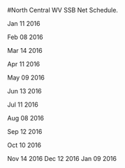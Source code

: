 #North Central WV SSB Net Schedule.

Jan 11 2016	

Feb 08 2016

Mar 14 2016

Apr 11 2016

May 09 2016

Jun 13 2016

Jul 11 2016

Aug 08 2016

Sep 12 2016

Oct 10 2016

Nov 14 2016
Dec 12 2016
Jan 09 2016
